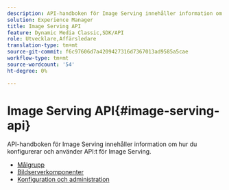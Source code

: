 ```yaml
---
description: API-handboken för Image Serving innehåller information om hur du konfigurerar och använder API:t för Image Serving.
solution: Experience Manager
title: Image Serving API
feature: Dynamic Media Classic,SDK/API
role: Utvecklare,Affärsledare
translation-type: tm+mt
source-git-commit: f6c97606d7a4209427316d7367013ad9585a5cae
workflow-type: tm+mt
source-wordcount: '54'
ht-degree: 0%

---
```



# Image Serving API{#image-serving-api}

API-handboken för Image Serving innehåller information om hur du konfigurerar och använder API:t för Image Serving.

* [Målgrupp](c-intended-audience.md)
* [Bildserverkomponenter](r-components.md)
* [Konfiguration och administration](c-configuration-and-administration/c-configuration-and-administration.md)
